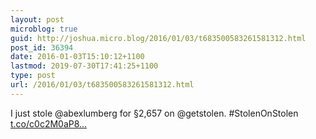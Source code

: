 ```yaml
---
layout: post
microblog: true
guid: http://joshua.micro.blog/2016/01/03/t683500583261581312.html
post_id: 36394
date: 2016-01-03T15:10:12+1100
lastmod: 2019-07-30T17:41:25+1100
type: post
url: /2016/01/03/t683500583261581312.html
---
```

I just stole @abexlumberg for §2,657 on @getstolen. #StolenOnStolen [t.co/c0c2M0aP8...](https://t.co/c0c2M0aP8s)
